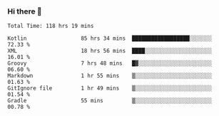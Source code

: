 ### Hi there 👋

<!--START_SECTION:waka-->

```text
Total Time: 118 hrs 19 mins

Kotlin                 85 hrs 34 mins  ██████████████████░░░░░░░   72.33 %
XML                    18 hrs 56 mins  ████░░░░░░░░░░░░░░░░░░░░░   16.01 %
Groovy                 7 hrs 48 mins   █▓░░░░░░░░░░░░░░░░░░░░░░░   06.60 %
Markdown               1 hr 55 mins    ▒░░░░░░░░░░░░░░░░░░░░░░░░   01.63 %
GitIgnore file         1 hr 49 mins    ▒░░░░░░░░░░░░░░░░░░░░░░░░   01.54 %
Gradle                 55 mins         ▒░░░░░░░░░░░░░░░░░░░░░░░░   00.78 %
```

<!--END_SECTION:waka-->

<!--
**AndroidLion48/AndroidLion48** is a ✨ _special_ ✨ repository because its `README.md` (this file) appears on your GitHub profile.

Here are some ideas to get you started:

- 🔭 I’m currently working on becoming a full time professional software developer for Android Mobile Applications
- 🌱 I’m currently learning Kotlin, Jetpack Compose, and Android Studio.
- 👯 I’m looking to collaborate on Mobile Applications
- 🤔 I’m looking for help with career advancement.
- 💬 Ask me about my journey in entering the Software Development Industry
- 📫 How to reach me: Here
- 😄 Pronouns: Him
- ⚡ Fun fact: Something
-->
